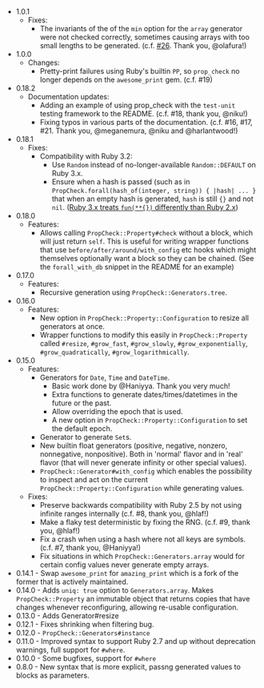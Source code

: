 - 1.0.1
  - Fixes:
    - The invariants of the of the `min` option for the `array` generator were not checked correctly, sometimes causing arrays with too small lengths to be generated. (c.f. [#26](https://github.com/Qqwy/ruby-prop_check/pull/26). Thank you, @olafura!)
- 1.0.0
  - Changes:
    - Pretty-print failures using Ruby's builtin `PP`, so `prop_check` no longer depends on the `awesome_print` gem. (c.f. #19)
- 0.18.2
  - Documentation updates:
    - Adding an example of using prop_check with the `test-unit` testing framework to the README. (c.f. #18, thank you, @niku!)
    - Fixing typos in various parts of the documentation.  (c.f. #16, #17, #21. Thank you, @meganemura, @niku and @harlantwood!)
- 0.18.1
  - Fixes:
    - Compatibility with Ruby 3.2:
      - Use `Random` instead of no-longer-available `Random::DEFAULT` on Ruby 3.x.
      - Ensure when a hash is passed (such as in `PropCheck.forall(hash_of(integer, string)) { |hash| ... }` that when an empty hash is generated, `hash` is still `{}` and not `nil`. ([Ruby 3.x treats `fun(**{})` differently than Ruby 2.x](https://www.ruby-lang.org/en/news/2019/12/12/separation-of-positional-and-keyword-arguments-in-ruby-3-0/#other-minor-changes-empty-hash))
- 0.18.0
  - Features:
    - Allows calling `PropCheck::Property#check` without a block, which will just return `self`. This is useful for writing wrapper functions that use `before/after/around/with_config` etc hooks which might themselves optionally want a block so they can be chained. (See the `forall_with_db` snippet in the README for an example)
- 0.17.0
  - Features:
    - Recursive generation using `PropCheck::Generators.tree`.
- 0.16.0
  - Features:
    - New option in `PropCheck::Property::Configuration` to resize all generators at once.
    - Wrapper functions to modify this easily in `PropCheck::Property` called `#resize`, `#grow_fast`, `#grow_slowly`, `#grow_exponentially`, `#grow_quadratically`, `#grow_logarithmically`.
- 0.15.0
  - Features:
    - Generators for `Date`, `Time` and `DateTime`.
      - Basic work done by @Haniyya. Thank you very much!
      - Extra functions to generate dates/times/datetimes in the future or the past.
      - Allow overriding the epoch that is used.
      - A new option in `PropCheck::Property::Configuration` to set the default epoch.
    - Generator to generate `Set`s.
    - New builtin float generators (positive, negative, nonzero, nonnegative, nonpositive). Both in 'normal' flavor and in 'real' flavor (that will never generate infinity or other special values).
    - `PropCheck::Generator#with_config` which enables the possibility to inspect and act on the current `PropCheck::Property::Configuration` while generating values.
  - Fixes:
    - Preserve backwards compatibility with Ruby 2.5 by not using infinite ranges internally (c.f. #8, thank you, @hlaf!)
    - Make a flaky test deterministic by fixing the RNG. (c.f. #9, thank you, @hlaf!)
    - Fix a crash when using a hash where not all keys are symbols. (c.f. #7, thank you, @Haniyya!)
    - Fix situations in which `PropCheck::Generators.array` would for certain config values never generate empty arrays.
- 0.14.1 - Swap `awesome_print` for `amazing_print` which is a fork of the former that is actively maintained.
- 0.14.0 - Adds `uniq: true` option to `Generators.array`. Makes `PropCheck::Property` an immutable object that returns copies that have changes whenever reconfiguring, allowing re-usable configuration.
- 0.13.0 - Adds Generator#resize
- 0.12.1 - Fixes shrinking when filtering bug.
- 0.12.0 - `PropCheck::Generators#instance`
- 0.11.0 - Improved syntax to support Ruby 2.7 and up without deprecation warnings, full support for `#where`.
- 0.10.0 - Some bugfixes, support for `#where`
- 0.8.0 - New syntax that is more explicit, passng generated values to blocks as parameters.
